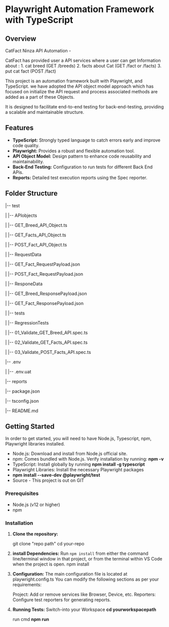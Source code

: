 # Playwright Automation Framework with TypeScript

## Overview

CatFact Ninza API Automation - 

CatFact has provided user a API services where a user can get Information about : 
    1. cat breed (GET /breeds)
    2. facts about Cat (GET /fact or /facts)
    3. put cat fact (POST /fact)

This project is an automation framework built with Playwright, and TypeScript. we have adopted the API object model approach which has focused on initialize the API request and process associated methods are added as a part of these Objects.

It is designed to facilitate end-to-end testing for back-end-testing, providing a scalable and maintainable structure.

## Features

- **TypeScript:** Strongly typed language to catch errors early and improve code quality.
- **Playwright:** Provides a robust and flexible automation tool.
- **API Object Model:** Design pattern to enhance code reusability and maintainability.
- **Back-End Testing:** Configuration to run tests for different Back End APis.
- **Reports:** Detailed test execution reports using the Spec reporter.

## Folder Structure

|-- test

| |-- APIobjects

|   |-- GET_Breed_API_Object.ts

|   |-- GET_Facts_API_Object.ts

|   |-- POST_Fact_API_Object.ts

| |-- RequestData

|   |-- GET_Fact_RequestPayload.json

|   |-- POST_Fact_RequestPayload.json

| |-- ResponeData

|   |-- GET_Breed_ResponsePayload.json

|   |-- GET_Fact_ResponsePayload.json

| |-- tests

|   |-- RegressionTests

|   	|-- 01_Validate_GET_Breed_API.spec.ts

|   	|-- 02_Validate_GET_Facts_API.spec.ts

|   	|-- 03_Validate_POST_Facts_API.spec.ts

|-- .env

|   |-- .env.uat

|-- reports

|-- package.json

|-- tsconfig.json

|-- README.md


## Getting Started

In order to get started, you will need to have Node.js, Typescript, npm, 
Playwright libraries installed.

 - Node.js: Download and install from Node.js official site.
 - npm: Comes bundled with Node.js. Verify installation by running: **npm -v**
 - TypeScript: Install globally by running **npm install -g typescript**
 - Playwright Libraries: Install the necessary Playwright packages
 - **npm install --save-dev @playwright/test**
 - Source - This project is out on GIT

### Prerequisites

- Node.js (v12 or higher)
- npm 

### Installation

1. **Clone the repository:**

   git clone "repo path"
   cd your-repo

2. **install Dependencies:**
   Run `npm install` from either the command line/terminal window in that project, 
   or from the terminal within VS Code when the project is open.
   npm install

3. **Configuration:**
   The main configuration file is located at playwright.config.ts You can modify the following sections as per your requirements:

    Project: Add or remove services like Browser, Device, etc.
    Reporters: Configure test reporters for generating reports.

4. **Running Tests:**
     Switch-into your Workspace **cd yourworkspacepath** 

   run cmd **npm run <defined test script>**
